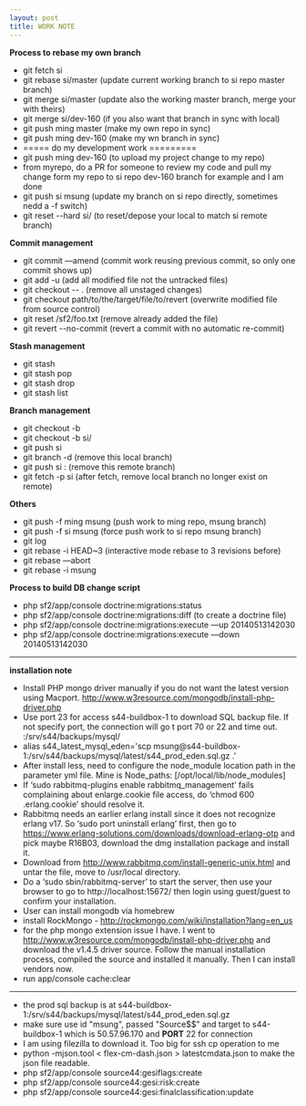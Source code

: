 ```yaml
---
layout: post
title: WORK NOTE
---
```


**Process to rebase my own branch**  

* git fetch si
* git rebase si/master (update current working branch to si repo master branch)
* git merge si/master (update also the working master branch, merge your with theirs)
* git merge si/dev-160 (if you also want that branch in sync with local)
* git push ming master (make my own repo in sync)
* git push ming dev-160 (make my wn branch in sync)
*  ===== do my development work =========
* git push ming dev-160 (to upload my project change to my repo)
* from myrepo, do a PR for someone to review my code and pull my change form my repo to si repo dev-160 branch for example and I am done
* git push si msung (update my branch on si repo directly, sometimes nedd a -f switch) 
* git reset --hard si/<branch-name> (to reset/depose your local to match si remote branch) 

**Commit management**  

* git commit —amend (commit work reusing previous commit, so only one commit shows up)  
* git add -u (add all modified file not the untracked files)
* git checkout -- .  (remove all unstaged changes)
* git checkout path/to/the/target/file/to/revert (overwrite modified file from source control)
* git reset /sf2/foo.txt (remove already added the file) 
* git revert --no-commit <commit hash> (revert a commit with no automatic re-commit)

**Stash management**

* git stash
* git stash pop
* git stash drop
* git stash list  

**Branch management**  

* git checkout -b <new-branch-name>  
* git checkout -b <local-branch-name> si/<remote-branch-name>
* git push si <new-brnach-name> 
* git branch -d <the-local-branch> (remove this local branch)
* git push si :<the-remove-branch> (remove this remote branch)
* git fetch -p si (after fetch, remove local branch no longer exist on remote) 

**Others**  

* git push -f ming msung (push work to ming repo, msung branch)
* git push -f si msung (force push work to si repo msung branch)
* git log
* git rebase -i HEAD~3 (interactive mode rebase to 3 revisions before)
* git rebase —abort
* git rebase -i msung


**Process to build DB change script**  

* php sf2/app/console doctrine:migrations:status
* php sf2/app/console doctrine:migrations:diff (to create a doctrine file)
* php sf2/app/console doctrine:migrations:execute —up 20140513142030
* php sf2/app/console doctrine:migrations:execute —down 20140513142030
  
  
---
**installation note**  

* Install PHP mongo driver manually if you do not want the latest version using Macport.  http://www.w3resource.com/mongodb/install-php-driver.php
* Use port 23 for access s44-buildbox-1 to download SQL backup file.  If not specify port, the connection will go t port 70 or 22 and time out. :/srv/s44/backups/mysql/
* alias s44_latest_mysql_eden='scp msung@s44-buildbox-1:/srv/s44/backups/mysql/latest/s44_prod_eden.sql.gz .'
* After install less, need to configure the node_module location path in the parameter yml file.  Mine is Node_paths: [/opt/local/lib/node_modules]
* If ‘sudo rabbitmq-plugins enable rabbitmq_management’ fails complaining about enlarge.cookie file access, do ‘chmod 600 .erlang.cookie’ should resolve it.
* Rabbitmq needs an earlier erlang install since it does not recognize erlang v17.  So ‘sudo port uninstall erlang’ first, then go to https://www.erlang-solutions.com/downloads/download-erlang-otp and pick maybe R16B03, download the dmg installation package and install it.
* Download from http://www.rabbitmq.com/install-generic-unix.html and untar the file, move to /usr/local directory.
* Do a ‘sudo sbin/rabbitmq-server’ to start the server, then use your browser to go to http://localhost:15672/ then login using guest/guest to confirm your installation.
* User can install mongodb via homebrew
* install RockMongo - http://rockmongo.com/wiki/installation?lang=en_us
* for the php mongo extension issue I have.  I went to http://www.w3resource.com/mongodb/install-php-driver.php and download the v1.4.5 driver source.  Follow the manual installation process, compiled the source and installed it manually.  Then I can install vendors now. 
* run app/console cache:clear  

---
* the prod sql backup is at s44-buildbox-1:/srv/s44/backups/mysql/latest/s44_prod_eden.sql.gz 
* make sure use  id "msung", passed "Source$$" and target to s44-buildbox-1 which is 50.57.96.170 and **PORT** 22 for connection 
* I am using filezilla to download it. Too big for ssh cp operation to me  
* python -mjson.tool < flex-cm-dash.json > latestcmdata.json to make the json file readable.
* php sf2/app/console source44:gesiflags:create
* php sf2/app/console source44:gesi:risk:create
* php sf2/app/console source44:gesi:finalclassification:update  